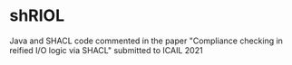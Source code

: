 # shRIOL
Java and SHACL code commented in the paper "Compliance checking in reified I/O logic via SHACL" submitted to ICAIL 2021
